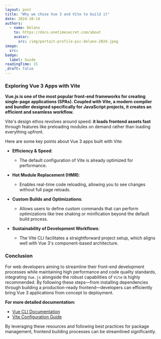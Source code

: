 ```yaml
---
layout: post
title: "Why we chose Vue 3 and Vite to build it"
date: 2024-10-14
authors:
  - name: Delano
    to: https://docs.onetimesecret.com/about
    avatar:
      src: /img/portait-profile-pic-delano-2024.jpeg
image:
  src:
badge:
  label: Guide
readingTime: 15
_draft: false
---
```




### Exploring Vue 3 Apps with Vite

**Vue.js is one of the most popular front-end frameworks for creating single-page applications (SPAs). Coupled with Vite, a modern compiler and bundler designed specifically for JavaScript projects, it creates an efficient and seamless workflow.**

Vite's design ethos revolves around speed: **it loads frontend assets fast** through features like preloading modules on demand rather than loading everything upfront.

Here are some key points about Vue 3 apps built with Vite:

- **Efficiency & Speed**:
  - The default configuration of Vite is already optimized for performance.

- **Hot Module Replacement (HMR)**:
  - Enables real-time code reloading, allowing you to see changes without full page reloads.

- **Custom Builds and Optimizations**:
  - Allows users to define custom commands that can perform optimizations like tree shaking or minification beyond the default build process.

- **Sustainability of Development Workflows**:
  - The Vite CLI facilitates a straightforward project setup, which aligns well with Vue 3's component-based architecture.

### Conclusion

For web developers aiming to streamline their front-end development processes while maintaining high performance and code quality standards, integrating `Vue.js` alongside the robust capabilities of `Vite` is highly recommended. By following these steps—from installing dependencies through building a production-ready frontend—developers can efficiently bring Vue 3 applications from concept to deployment.



**For more detailed documentation:**

- [Vue CLI Documentation](https://vuejs.org/guide/cli.html)
- [Vite Configuration Guide](https://vitejs.dev/config/)

By leveraging these resources and following best practices for package management, frontend building processes can be streamlined significantly.

